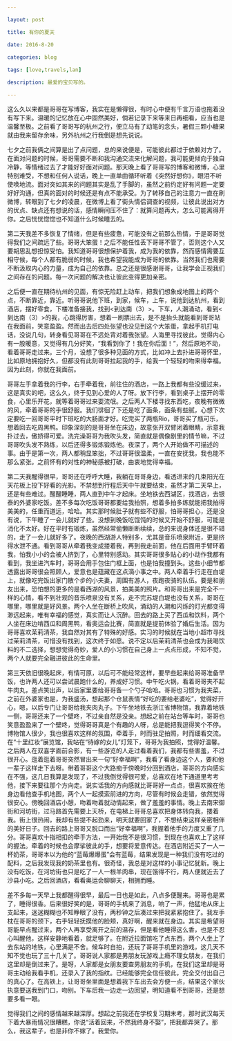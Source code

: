 ```yaml
--- 

layout: post 

title: 有你的夏天

date: 2016-8-20

categories: blog
 
tags: [love,travels,lan]

description: 最爱的宝贝写的。

---
```


这么久以来都是哥哥在写博客，我实在是懒得很，有时心中便有千言万语也拖着没有写下来。温暖的记忆放在心中固然美好，倘若记录下来等来日再细看，应当也是温馨至极。之前看了哥哥写的杭州之行，便立马有了动笔的念头，暑假三颗小糖果就由我来留存余味，另外杭州之行我倒是想先说说。

七夕之前我俩之间算是出了点问题，总的来说便是，可能彼此都过于依赖对方了。在面对问题的时候，哥哥需要不断和我沟通交流来化解问题，我可能更倾向于独自冷静，等情绪过去了才能好好面对问题。那天晚上看了哥哥写的博客和微博，心里特别难受，不想和任何人说话，晚上一直单曲循环听着《突然好想你》，眼泪不听使唤地流。面对突如其来的问题其实是乱了手脚的，虽然之前约定好有问题一定要好好沟通，但真的面对的时候还是有点不能承受。为了转移自己的注意力一直在刷微博，转眼到了七夕的凌晨，在微博上看了街头情侣调查的视频，让彼此说出对方的优点、缺点还有想说的话，感情瞬间压不住了：就算问题再大，怎么可能离得开你。之后恍恍惚惚也不知道什么时候睡去的。

第二天我差不多恢复了情绪，但是有些疲惫，可能没有之前那么热情，于是哥哥觉得我们之间疏远了些。哥哥大笨蛋！之后不能任性丢下哥哥不管了，否则这个人又要胡思乱想担惊受怕。我知道哥哥很想保护着我，成为我的依靠，然而感情需要互相守候，每个人都有脆弱的时候，我也希望我能成为哥哥的依靠。当然我们也需要不断汲取内心的力量，成为自己的依靠。总之还是很感谢哥哥，让我学会正视我们之间存在的问题。每一次问题的解决也让彼此变得更加亲密。

之后便一直在期待杭州的见面，有惊无险赶上动车，把我们想象成地图上的两个点，不断靠近，靠近。听哥哥说他下班，到家，候车，上车，说他到达杭州，看到酒店，摆好零食，下楼准备接我，找到<到达南（3）>。下车，人潮涌动，看到<到达南（3）>的我，心跳得厉害，想着一刷票出去，是不是抬头就能看到哥哥站在我面前，笑意盈盈。然而出去后四处张望也没见到这个大笨蛋，拿起手机打电话，没说几句，转身看见哥哥在不远处背对着我张望。人海里寻找彼此，觉得内心有一股暖意，又觉得有几分好笑，“我看到你了！我在你后面！”，然后原地不动，看着哥哥走过来。三个月，设想了很多种见面的方式，比如冲上去扑进哥哥怀里，比如原地拥抱好久，但都没有此刻哥哥拉起我的手，给我一个轻轻的吻来得幸福。因为此刻，你就在我面前。

哥哥左手拿着我的行李，右手牵着我，前往住的酒店，一路上我都有些没缓过来，这是真实的吧，这么久，终于见到心爱的人了呀。放下行李，看到桌子上摆开的零食，心里乐开花，就等着哥哥过来耍流氓。之后两人下楼寻找东西吃，夜晚有微微的风，牵着哥哥的手很舒服。我们徘徊了下还是吃了面条，面条有些腻，心想下次定要吃一回哥哥平时下班吃的大肠面才好。吃完买了两瓶Rio，哥哥买了瓶可乐，想着回去吃周黑鸭。印象深刻的是哥哥坐在床边，故意张开双臂闭着眼睛，示意我扑过去，傲娇得可爱。洗完澡哥哥为我吹头发，简直就是偶像剧里的情节嘛，不过哥哥吹头发不熟练，以后还得多锻炼锻炼他。夜深了，两个人开始做不可描述的事。由于是第一次，两人都稍显笨拙，不过哥哥很温柔，一直在安抚我，我也能不那么紧张。之前怀有的对性的神秘感被打破，由衷地觉得幸福。

第二天我醒得很早，哥哥还在呼呼大睡，我躺在哥哥身边，看透进来的几束阳光在天花板上投下好看的光影。不禁想到行程后天中午就要结束，虽然才第二天早上，还是有些难过。醒醒睡睡，两人直到中午才起床。坐地铁去西湖区，找酒店，去银泰的外婆家吃饭。差不多每次吃饭哥哥都要给我拍照，想着多拍多练就能把我拍得美美的，任重而道远，哈哈。其实那时候肚子就有些不舒服，怕哥哥担心，还是没有说，下午睡了一会儿就好了些。没想到晚饭吃馄饨的时候又开始不舒服，可能是消化不太好。好在平时有锻炼，虽然经常偷懒断断续续，总的来说身体还是很不错的，走了一会儿就好多了。夜晚的西湖游人特别多，尤其是音乐喷泉附近，更是挤得水泄不通。看到哥哥从牵着我变成搂着我，再到我走前面，他在后面用手臂环着我，怕我小小的会被人挤到了，心里特别感动。其实哥哥很多贴心的小动作我都有看到，我坐进汽车时，哥哥会用手包住门框上面，也是怕我撞到头。这些小细节都透露出哥哥很会照顾人，爱意也是蕴藏在这点滴小事之中。两人牵着手行走在白堤上，就像吃完饭出家门散个步的小夫妻，周围有游人，夜跑夜骑的队伍。要是和朋友出来，恐怕想的更多的是看西湖的风景，拍美美的照片。和哥哥出来是完全不一样的心情，看不到壮观的音乐喷泉没有关系，走不完苏堤白堤也没有关系，哥哥在哪里，哪里就是好风景。两个人坐在断桥上吹风，涌动的人潮和闪烁的灯光都变得渺远起来，唯有幸福的感觉，真实而让人沉醉。回去的路上买了西瓜和饮料，两个人坐在床边啃西瓜和周黑鸭，看奥运会比赛，简直就是提前体验了婚后生活。因为哥哥喜欢茉莉清茶，我自然对其有了特殊的好感。实习的时候就在当地小超市寻找过茉莉清茶，可惜没有找到，这次终于如愿。说不定以后茉莉清茶也会成为我喝饮料的不二选择，想想觉得奇妙，爱人的小习惯在自己身上一点点形成，不知不觉，两个人就要完全融进彼此的生命里。

第三天依旧很晚起床，有情可原，以后可不能经常这样，要早些起来给哥哥准备早饭，也许两人还可以尝试晨跑什么的，养成好习惯。中午吃火锅，看着哥哥夹不起牛肉丸，差点笑出声，以后家里要给哥哥备一个勺子哈哈。哥哥也习惯为我夹菜，之前在外婆家也是，为我盛汤，想起那个仓鼠表情“好吃的要给老婆吃”，觉得好开心，嗯，以后专门让哥哥给我夹肉丸子。下午坐地铁去浙江省博物馆，我靠着地铁一侧，哥哥还来了一个壁咚，不过亲自然是没亲。想起之前在站台等车时，哥哥也笑意盈盈来了一个壁咚，觉得哥哥真是个有趣的人呀，总是能把我逗得笑个不停。博物馆人很少，我也很喜欢这样的氛围，牵着手，时而驻足拍照，时而细看交流。在“十里红妆”展览馆，我站在“待嫁的女儿”灯笼下，哥哥为我拍照，觉得好温馨。之后两人在双喜字面前合影，有一些游览的人走过看着我们，我都有些害羞，不过很开心。逛着逛着哥哥突然冒出来一句“好幸福啊”，我看了看身边这个人，要和他一辈子这样走下去呀。带着哥哥这个大路痴于傍晚时分回到酒店，哥哥的方向感实在不强，这几日我算是发现了，不过我倒觉得很可爱，总喜欢在地下通道里考考他，接下来要往那个方向走。说实话我的方向感就比哥哥好一点点，很喜欢挨在他身边看他查手机地图，两个人一起摸索前进的方向，尽管有时候会走错，依然觉得很安心。傍晚回酒店小憩，吻着吻着就动情起来，做了羞羞的事情。晚上去南宋御街和河坊街，过马路首先需要上天桥，在电梯上哥哥总喜欢把身体转向我，搂着我。街上很热闹，我却有些提不起劲来，明天就要回家了，不想结束这样亲密相伴的美好日子。回去的路上哥哥又脱口而出“好幸福啊”，我握着他手的力度又重了几分。哥哥喜欢十指相扣的牵手方法，一开始我不是很习惯，到现在也喜欢上了这样的握法。牵着的时候也会摩挲彼此的手，想要将爱意传达。在酒店附近买了一人一杯奶茶，哥哥本以为他的“蓝莓爆爆蛋”会有蓝莓，结果发现是一种我们没有吃过的配料，之后我发现我的奶茶里也有。很奇怪，我总是对这样的小事记忆犹新。晚上没有吃饭，在河坊街也只是吃了一人一根羊肉串，现在饿得不行，两人便就近去了沙县小吃。之后回酒店，看看奥运会聊聊天，相拥而睡。

差不多每一天早上我都醒得很早，最后一日也是如此，八点多便醒来。哥哥也是累了，睡得很香。后来很好笑的是，哥哥的手机来了消息，响了一声，他猛地从床上支起来，迷迷糊糊也不知睁眼了没有，两秒钟之后凑过来把我紧紧抱住了。我左手枕在哥哥的颈下，右手轻轻抚摸他的脸颊，真好啊，醒来就在身边。其实是希望哥哥能早点醒过来，两个人再享受离开之前的温存，但是看他睡得这么香，也是不忍心叫醒他，这样安静地看着，就足够了。在附近拉面馆吃了点东西，两个人坐上了去东站的地铁，心里满是不舍。候车时自拍，还玩了哥哥手机里的游戏，这几天不知不觉也玩了三十几关了。哥哥说人家都是男朋友玩游戏上瘾不理女朋友，在我们这里却是倒过来了。是呀，人家都是女朋友要查男朋友的手机，在我们这里却是哥哥主动给我看手机，还录入了我的指纹。已经能够完全信任彼此，完全交付出自己的真心了。在高铁上，让哥哥坐里面是想着我下车出去会方便一点，结果这个家伙执意要送我到门口，吻别。下车后我一边走一边回望，明知道看不到哥哥，还是想要多看一眼。

觉得我们之间的感情越来越深厚。想起之前我还在学校复习期末考，那时武汉每天下着大暴雨情况很糟糕，你说“活着回来，不然我终身不娶”，把我都弄哭了。那么，我这辈子，也是非你不嫁了。我爱你。

